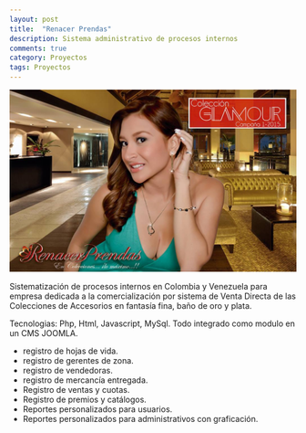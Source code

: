 ```yaml
---
layout: post
title:  "Renacer Prendas"
description: Sistema administrativo de procesos internos 
comments: true
category: Proyectos
tags: Proyectos
---
```

<img src="/public/imgs/proyectos/renacerPrendas.jpg" />

Sistematización de procesos internos en Colombia y Venezuela para empresa dedicada a la comercialización por sistema de Venta Directa de las Colecciones de Accesorios en fantasía fina, baño de oro y plata.

Tecnologias: Php, Html, Javascript, MySql.  Todo integrado como modulo en un CMS JOOMLA. 

* registro de hojas de vida. 
* registro de gerentes de zona. 
* registro de vendedoras. 
* registro de mercancía entregada. 
* Registro de ventas y cuotas. 
* Registro de premios y catálogos. 
* Reportes personalizados para usuarios. 
* Reportes personalizados para administrativos con graficación.
